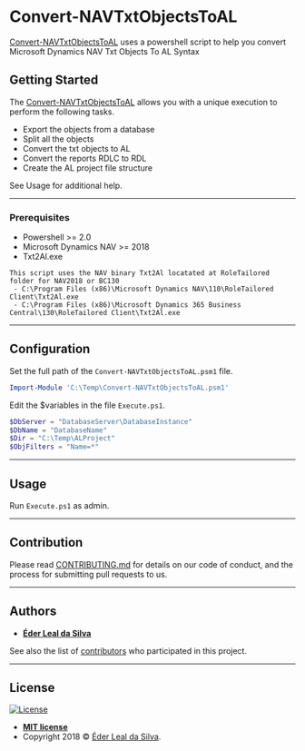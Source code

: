 # Convert-NAVTxtObjectsToAL
[Convert-NAVTxtObjectsToAL](https://github.com/ederlealsilva/Convert-NAVTxtObjectsToAL) uses a powershell script to help you convert Microsoft Dynamics NAV Txt Objects To AL Syntax

## Getting Started
The [Convert-NAVTxtObjectsToAL](https://github.com/ederlealsilva/Convert-NAVTxtObjectsToAL) allows you with a unique execution to perform the following tasks.
* Export the objects from a database
* Split all the objects
* Convert the txt objects to AL
* Convert the reports RDLC to RDL
* Create the AL project file structure

See Usage for additional help.

---

### Prerequisites
* Powershell >= 2.0
* Microsoft Dynamics NAV >= 2018
* Txt2Al.exe
```
This script uses the NAV binary Txt2Al locatated at RoleTailored folder for NAV2018 or BC130
 - C:\Program Files (x86)\Microsoft Dynamics NAV\110\RoleTailored Client\Txt2Al.exe
 - C:\Program Files (x86)\Microsoft Dynamics 365 Business Central\130\RoleTailored Client\Txt2Al.exe
```

---

## Configuration
Set the full path of the `Convert-NAVTxtObjectsToAL.psm1` file.
```powershell
Import-Module 'C:\Temp\Convert-NAVTxtObjectsToAL.psm1'
```

Edit the $variables in the file `Execute.ps1`.
```powershell
$DbServer = "DatabaseServer\DatabaseInstance"
$DbName = "DatabaseName"
$Dir = "C:\Temp\ALProject"
$ObjFilters = "Name=*"
```


---

## Usage
Run `Execute.ps1` as admin.

---

## Contribution

Please read [CONTRIBUTING.md](https://github.com/ederlealsilva/Convert-NAVTxtObjectsToAL) for details on our code of conduct, and the process for submitting pull requests to us.

---

## Authors

* [**Éder Leal da Silva**](https://github.com/ederlealsilva)

See also the list of [contributors](https://github.com/ederlealsilva/Convert-NAVTxtObjectsToAL/contributors) who participated in this project.

---

## License

[![License](http://img.shields.io/:license-mit-blue.svg?style=flat-square)](http://badges.mit-license.org)

- **[MIT license](https://github.com/ederlealsilva/Convert-NAVTxtObjectsToAL/blob/master/LICENSE)**
- Copyright 2018 © <a href="https://github.com/ederlealsilva/" target="_blank">Éder Leal da Silva</a>.
